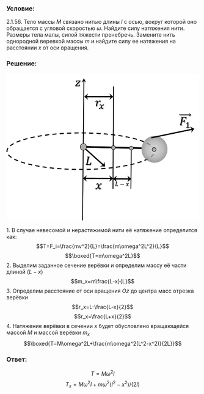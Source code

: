 ###  Условие: 

$2.1.56.$ Тело массы $M$ связано нитью длины $l$ с осью, вокруг которой оно обращается с угловой скоростью $\omega$. Найдите силу натяжения нити. Размеры тела малы, силой тяжести пренебречь. Замените нить однородной веревкой массы $m$ и найдите силу ее натяжения на расстоянии $x$ от оси вращения. 

###  Решение: 

![|915x698, 47%](../../img/2.1.56/sol.jpg)

1\. В случае невесомой и нерастяжимой нити её натяжение определится как: $$T=F_i=\frac{mv^2}{L}=\frac{m\omega^2L^2}{L}$$ $$\boxed{T=m\omega^2L}$$ 2\. Выделим заданное сечение верёвки и определим массу её части длиной $(L-x)$ $$m_x=m\frac{L-x}{L}$$ 3\. Определим расстояние от оси вращения $Oz$ до центра масс отрезка верёвки $$r_x=L-\frac{L-x}{2}$$ $$r_x=\frac{L+x}{2}$$ 4\. Натяжение верёвки в сечении $х$ будет обусловлено вращающейся массой $M$ и массой верёвки $m_x$ $$\boxed{T=M\omega^2L+\frac{m\omega^2(L^2-x^2)}{2L}}$$ 

###  Ответ: 

$$T = M\omega^2l$$ $$T_x = M\omega^2l + m\omega^2(l^2 − x^2)/(2l)$$ 
